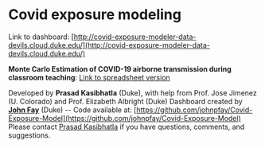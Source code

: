 # Covid exposure modeling

Link to dashboard: [http://covid-exposure-modeler-data-devils.cloud.duke.edu/](http://covid-exposure-modeler-data-devils.cloud.duke.edu/)

**Monte Carlo Estimation of COVID-19 airborne transmission during classroom teaching**:  [Link to spreadsheet version](javascript:void(0))

Developed by **Prasad Kasibhatla** (Duke), with help from Prof. Jose Jimenez (U. Colorado) and Prof. Elizabeth Albright (Duke)
Dashboard created by [**John Fay**](mailto:john.fay@duke.edu) (Duke) -- Code available at: [https://github.com/johnpfay/Covid-Exposure-Model](https://github.com/johnpfay/Covid-Exposure-Model)
Please contact [Prasad Kasibhatla](mailto:psk9@duke.edu) if you have questions, comments, and suggestions. 